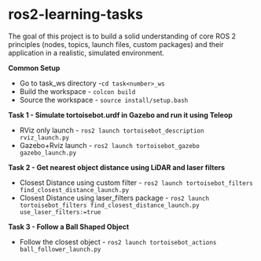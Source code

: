 # ros2-learning-tasks
The goal of this project is to build a solid understanding of core ROS 2 principles (nodes, topics, launch files, custom packages) and their application in a realistic, simulated environment.

**Common Setup**
- Go to task<number>_ws directory -``cd task<number>_ws``
- Build the workspace - ``colcon build``
- Source the workspace - ``source install/setup.bash``

**Task 1 - Simulate tortoisebot.urdf in Gazebo and run it using Teleop**
- RViz only launch - ``ros2 launch tortoisebot_description rviz_launch.py ``
- Gazebo+Rviz launch - ``ros2 launch tortoisebot_gazebo gazebo_launch.py``

**Task 2 - Get nearest object distance using LiDAR and laser filters**
- Closest Distance using custom filter - ``ros2 launch tortoisebot_filters find_closest_distance_launch.py ``
- Closest Distance using laser_filters package - ``ros2 launch tortoisebot_filters find_closest_distance_launch.py  use_laser_filters:=true ``

**Task 3 - Follow a Ball Shaped Object**
- Follow the closest object - ``ros2 launch tortoisebot_actions ball_follower_launch.py ``



